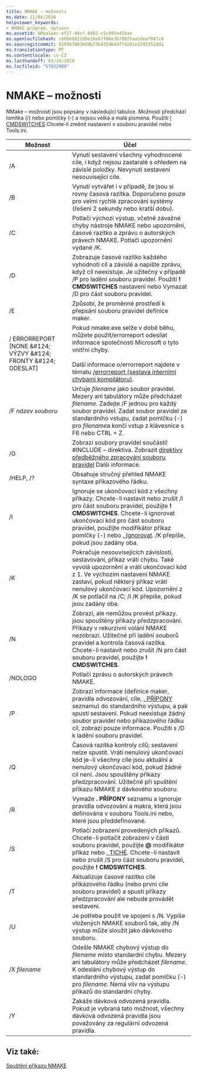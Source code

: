 ```yaml
---
title: NMAKE – možnosti
ms.date: 11/04/2016
helpviewer_keywords:
- NMAKE program, options
ms.assetid: 00ba1aec-ef27-44cf-8d82-c5c095e45bae
ms.openlocfilehash: c60b6d821d8e16e87f86e3b79825aa1dee7867c8
ms.sourcegitcommit: 8105b7003b89b73b4359644ff4281e1595352dda
ms.translationtype: MT
ms.contentlocale: cs-CZ
ms.lasthandoff: 03/14/2019
ms.locfileid: "57822989"
---
```

# <a name="nmake-options"></a>NMAKE – možnosti

NMake – možnosti jsou popsány v následující tabulce. Možnosti předchází lomítka (/) nebo pomlčky (-) a nejsou velká a malá písmena. Použití [! CMDSWITCHES](makefile-preprocessing-directives.md) Chcete-li změnit nastavení v souboru pravidel nebo Tools.ini.

|Možnost|Účel|
|------------|-------------|
|/A|Vynutí sestavení všechny vyhodnocené cíle, i když nejsou zastaralé s ohledem na závislé položky. Nevynutí sestavení nesouvisející cíle.|
|/B|Vynutí vytvářet i v případě, že jsou si rovny časová razítka. Doporučeno pouze pro velmi rychlé zpracování systémy (řešení 2 sekundy nebo kratší dobu).|
|/C|Potlačí výchozí výstup, včetně závažné chyby nástroje NMAKE nebo upozornění, časové razítko a zprávu o autorských právech NMAKE. Potlačí upozornění vydané /K.|
|/D|Zobrazuje časové razítko každého vyhodnotí cíl a závislé a napište zprávu, když cíl neexistuje. Je užitečný v případě /P pro ladění souboru pravidel. Použití **! CMDSWITCHES** nastavení nebo Vymazat /D pro část souboru pravidel.|
|/E|Způsobí, že proměnné prostředí k přepsání souboru pravidel definice maker.|
|/ ERRORREPORT [NONE &AMP;#124; VÝZVY &AMP;#124; FRONTY &AMP;#124; ODESLAT]|Pokud nmake.exe selže v době běhu, můžete použít/errorreport odesílat informace společnosti Microsoft o tyto vnitřní chyby.<br /><br /> Další informace o/errorreport najdete v tématu [/errorreport (sestava interními chybami kompilátoru)](errorreport-report-internal-compiler-errors.md).|
|/F *název souboru*|Určuje *filename* jako soubor pravidel. Mezery ani tabulátory může předcházet *filename*. Zadejte /F jednou pro každý soubor pravidel. Zadat soubor pravidel ze standardního vstupu, zadat pomlčku (-) pro *filename*a končí vstup z klávesnice s F6 nebo CTRL + Z.|
|/G|Zobrazí soubory pravidel součástí! #INCLUDE – direktiva.  Zobrazit [direktivy předběžného zpracování souboru pravidel](makefile-preprocessing-directives.md) Další informace.|
|/HELP, /?|Obsahuje stručný přehled NMAKE syntaxe příkazového řádku.|
|/I|Ignoruje se ukončovací kód z všechny příkazy. Chcete-li nastavit nebo zrušit /I pro část souboru pravidel, použijte **! CMDSWITCHES**. Chcete-li ignorovat ukončovací kód pro část souboru pravidel, použijte modifikátor příkaz pomlčky (-) nebo [. Ignorovat](dot-directives.md). /K přepíše, pokud jsou zadány oba.|
|/K|Pokračuje nesouvisejících závislostí, sestavování, příkaz vrátí chybu. Také vyvolá upozornění a vrátí ukončovací kód z 1. Ve výchozím nastavení NMAKE zastaví, pokud některý příkaz vrátí nenulový ukončovací kód. Upozornění z /K se potlačil na /C; /I /K přepíše, pokud jsou zadány oba.|
|/N|Zobrazí, ale nemůžou provést příkazy. jsou spouštěny příkazy předzpracování. Příkazy v rekurzivní volání NMAKE nezobrazí. Užitečné při ladění souborů pravidel a kontrola časová razítka. Chcete-li nastavit nebo zrušit /N pro část souboru pravidel, použijte **! CMDSWITCHES**.|
|/NOLOGO|Potlačí zprávu o autorských právech NMAKE.|
|/P|Zobrazí informace (definice maker, pravidla odvozování, cíle, [. PŘÍPONY](dot-directives.md) seznamu) do standardního výstupu, a pak spustí sestavení. Pokud neexistuje žádný soubor pravidel nebo příkazového řádku cíl, zobrazí pouze informace. Použití s /D k ladění souboru pravidel.|
|/Q|Časová razítka kontroly cílů; sestavení nelze spustit. Vrátí nenulový ukončovací kód je-li všechny cíle jsou aktuální a nenulový ukončovací kód, pokud žádné cíl není. Jsou spouštěny příkazy předzpracování. Užitečné při spuštění příkazu NMAKE z dávkového souboru.|
|/R|Vymaže **. PŘÍPONY** seznamu a ignoruje pravidla odvozování a makra, která jsou definována v souboru Tools.ini nebo, které jsou předdefinované.|
|/S|Potlačí zobrazení provedených příkazů. Chcete-li potlačit zobrazení v části souboru pravidel, použijte **\@** modifikátor příkaz nebo [. TICHÉ](dot-directives.md). Chcete-li nastavit nebo zrušit /S pro část souboru pravidel, použijte **! CMDSWITCHES**.|
|/T|Aktualizuje časové razítko cíle příkazového řádku (nebo první cíle souboru pravidel) a spustí příkazy předzpracování ale nebude provádět sestavení.|
|/U|Je potřeba použít ve spojení s /N. Vypíše vložených NMAKE souborů tak, aby /N výstup může sloužit jako dávkového souboru.|
|/X *filename*|Odešle NMAKE chybový výstup do *filename* místo standardní chybu. Mezery ani tabulátory může předcházet *filename*. K odeslání chybový výstup do standardního výstupu, zadat pomlčku (-) pro *filename*. Nemá vliv na výstupu příkazů do standardní chyby.|
|/Y|Zakáže dávková odvozená pravidla. Pokud je vybraná tato možnost, všechny dávková odvozená pravidla jsou považovány za regulární odvozená pravidla.|

## <a name="see-also"></a>Viz také:

[Spuštění příkazu NMAKE](running-nmake.md)
